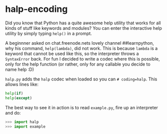 # halp-encoding
Did you know that Python has a quite awesome help utility that works for all
kinds of stuff like keywords and modules? You can enter the interactive help
utility by simply typing `help()` in a prompt.

A beginnner asked on chat.freenode.nets lovely channel ##learnpython, why his
command, `help(lambda)`, did not work. This is because `lambda` is a keyword
that cannot be used like this, so the interpreter throws a `SyntaxError` back.
For fun I decided to write a codec where this is possible, only for the
help function (or rather, only for any callable you decide to name help :D)

`halp.py` adds the `halp` codec when loaded so you can `# coding=halp`. This
allows lines like:

``` python
help(if)
help(except)
```

The best way to see it in action is to read `example.py`, fire up an
interpreter and do:

``` python
>>> import halp
>>> import example
```
